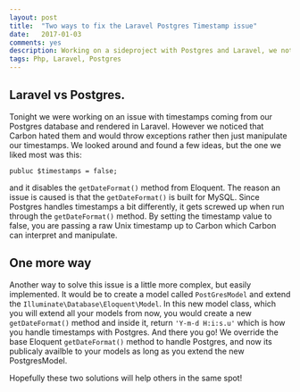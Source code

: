 ```yaml
---
layout: post
title:  "Two ways to fix the Laravel Postgres Timestamp issue"
date:   2017-01-03
comments: yes
description: Working on a sideproject with Postgres and Laravel, we noticed the timestamp from Postgres didnt play nice with Laravel.
tags: Php, Laravel, Postgres
---
```


## Laravel vs Postgres.

Tonight we were working on an issue with timestamps coming from our Postgres database and rendered in Laravel. However we noticed that Carbon hated them and would throw exceptions rather then just manipulate our timestamps. We looked around and found a few ideas, but the one we liked most was this:

```
publuc $timestamps = false;
```

and it disables the ```getDateFormat()``` method from Eloquent. The reason an issue is caused is that the ```getDateFormat()``` is built for MySQL. Since Postgres handles timestamps a bit differently, it gets screwed up when run through the ```getDateFormat()``` method. By setting the timestamp value to false, you are passing a raw Unix timestamp up to Carbon which Carbon can interpret and manipulate. 

## One more way

Another way to solve this issue is a little more complex, but easily implemented. It would be to create a model called ```PostGresModel``` and extend the ```Illuminate\Database\Eloquent\Model```. In this new model class, which you will extend all your models from now, you would create a new ```getDateFormat()``` method and inside it, return ```'Y-m-d H:i:s.u'``` which is how you handle timestamps with Postgres. And there you go! We override the base Eloquent ```getDateFormat()``` method to handle Postgres, and now its publicaly availble to your models as long as you extend the new PostgresModel. 

Hopefully these two solutions will help others in the same spot!
